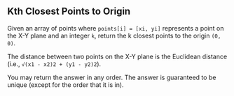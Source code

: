 ## Kth Closest Points to Origin

Given an array of points where `points[i] = [xi, yi]` represents a point on the X-Y plane and an integer `k`, return the k closest points to the origin `(0, 0)`.

The distance between two points on the X-Y plane is the Euclidean distance (i.e., `√(x1 - x2)2 + (y1 - y2)2`).

You may return the answer in any order. The answer is guaranteed to be unique (except for the order that it is in).
